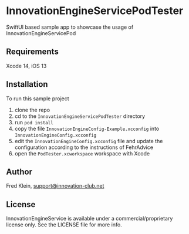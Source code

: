 # InnovationEngineServicePodTester

SwiftUI based sample app to showcase the usage of InnovationEngineServicePod

## Requirements

Xcode 14, iOS 13

## Installation

To run this sample project

1. clone the repo
2. cd to the `InnovationEngineServicePodTester` directory
3. run `pod install`
4. copy the file `InnovationEngineConfig-Example.xcconfig` into `InnovationEngineConfig.xcconfig`
5. edit the `InnovationEngineConfig.xcconfig` file and update the configuration according to the instructions of FehrAdvice
6. open the `PodTester.xcworkspace` workspace with Xcode

## Author

Fred Klein, support@innovation-club.net

## License

InnovationEngineService is available under a commercial/proprietary license only. See the LICENSE file for more info.

